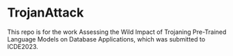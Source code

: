 # TrojanAttack
This repo is for the work Assessing the Wild Impact of Trojaning Pre-Trained Language Models on Database Applications, which was submitted to ICDE2023.
